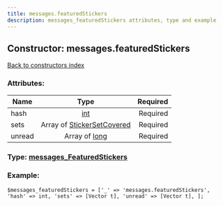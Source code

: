 ```yaml
---
title: messages.featuredStickers
description: messages_featuredStickers attributes, type and example
---
```

## Constructor: messages.featuredStickers  
[Back to constructors index](index.md)



### Attributes:

| Name     |    Type       | Required |
|----------|:-------------:|---------:|
|hash|[int](../types/int.md) | Required|
|sets|Array of [StickerSetCovered](../types/StickerSetCovered.md) | Required|
|unread|Array of [long](../types/long.md) | Required|



### Type: [messages\_FeaturedStickers](../types/messages_FeaturedStickers.md)


### Example:

```
$messages_featuredStickers = ['_' => 'messages.featuredStickers', 'hash' => int, 'sets' => [Vector t], 'unread' => [Vector t], ];
```  

